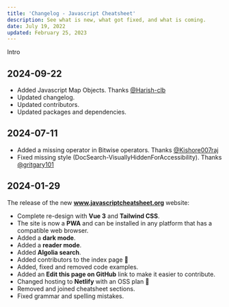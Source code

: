 ```yaml
---
title: 'Changelog - Javascript Cheatsheet'
description: See what is new, what got fixed, and what is coming.
date: July 19, 2022
updated: February 25, 2023
---
```


<base-title :title="frontmatter.title" :description="frontmatter.description">
Intro
</base-title>

## 2024-09-22

- Added Javascript Map Objects. Thanks [@Harish-clb](https://github.com/Harish-clb)
- Updated changelog.
- Updated contributors.
- Updated packages and dependencies.

## 2024-07-11

- Added a missing operator in Bitwise operators. Thanks [@Kishore007raj](https://github.com/Kishore007raj)
- Fixed missing style (DocSearch-VisuallyHiddenForAccessibility). Thanks [@gritgary101](https://github.com/gritgary101)

## 2024-01-29

The release of the new **www.javascriptcheatsheet.org** website:

- Complete re-design with **Vue 3** and **Tailwind CSS**.
- The site is now a **PWA** and can be installed in any platform that has a compatible web browser.
- Added a **dark mode**.
- Added a **reader mode**.
- Added **Algolia search**.
- Added contributors to the index page 🥰
- Added, fixed and removed code examples.
- Added an **Edit this page on GitHub** link to make it easier to contribute.
- Changed hosting to **Netlify** with an OSS plan 🎉
- Removed and joined cheatsheet sections.
- Fixed grammar and spelling mistakes.
